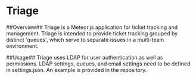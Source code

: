Triage
==
##Overview##
Triage is a Meteor.js application for ticket tracking and management. Triage is intended to provide ticket tracking grouped by distinct 'queues', which serve to separate issues in a multi-team environment.

##Usage##
Triage uses LDAP for user authentication as well as permissions. LDAP settings, queues, and email settings need to be defined in settings.json. An example is provided in the repository. 
